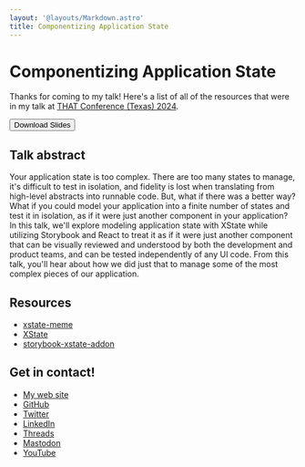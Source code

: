 ```yaml
---
layout: '@layouts/Markdown.astro'
title: Componentizing Application State
---
```


# Componentizing Application State

Thanks for coming to my talk! Here's a list of all of the resources that were in my talk at [THAT Conference
(Texas) 2024](https://thatconference.com/tx/2024/).

<div>
    <a href="" target="_self">
        <button class="bg-blue-500 text-white p-4">Download Slides</button>
    </a>
</div>

## Talk abstract

Your application state is too complex. There are too many states to manage, it's difficult to test in isolation, and fidelity is lost when translating from high-level abstracts into runnable code. But, what if there was a better way? What if you could model your application into a finite number of states and test it in isolation, as if it were just another component in your application? In this talk, we'll explore modeling application state with XState while utilizing Storybook and React to treat it as if it were just another component that can be visually reviewed and understood by both the development and product teams, and can be tested independently of any UI code. From this talk, you'll hear about how we did just that to manage some of the most complex pieces of our application.

## Resources

- [xstate-meme](https://github.com/nicknisi/xstate-meme)
- [XState](https://xstate.js.org)
- [storybook-xstate-addon](https://github.com/simeonc/storybook-xstate-addon)

## Get in contact!

- [My web site](https://nicknisi.com)
- [GitHub](https://github.com/nicknisi)
- [Twitter](https://twitter.com/nicknisi)
- [LinkedIn](https://linkedin.com/in/nicknisi)
- [Threads](https://threads.net/nicknisi)
- [Mastodon](https://fediverse.nicknisi.com/@nicknisi)
- [YouTube](https://youtube.com/@nicknisi)
